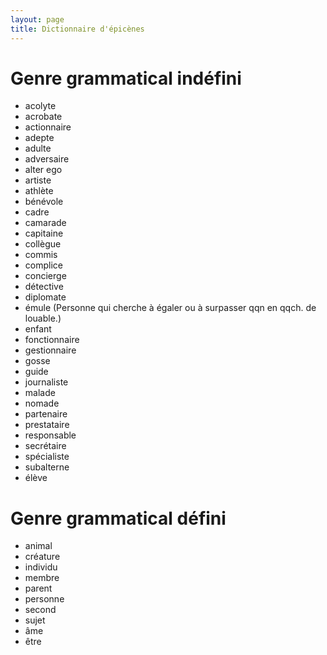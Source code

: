 ```yaml
---
layout: page
title: Dictionnaire d'épicènes 
---
```


# Genre grammatical indéfini

- acolyte
- acrobate
- actionnaire
- adepte
- adulte
- adversaire
- alter ego
- artiste
- athlète
- bénévole
- cadre
- camarade
- capitaine
- collègue
- commis
- complice
- concierge
- détective
- diplomate
- émule (Personne qui cherche à égaler ou à surpasser qqn en qqch. de louable.)
- enfant
- fonctionnaire
- gestionnaire
- gosse
- guide
- journaliste
- malade
- nomade
- partenaire
- prestataire
- responsable
- secrétaire
- spécialiste
- subalterne
- élève

# Genre grammatical défini

- animal
- créature
- individu
- membre
- parent
- personne
- second
- sujet
- âme
- être



